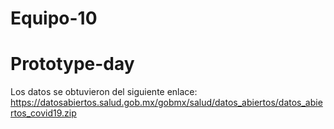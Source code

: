 # Equipo-10
# Prototype-day

Los datos se obtuvieron del siguiente enlace: https://datosabiertos.salud.gob.mx/gobmx/salud/datos_abiertos/datos_abiertos_covid19.zip
